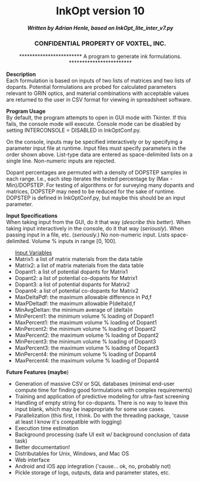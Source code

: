 <center><h1>InkOpt version 10</h1>

<h4><i>Written by Adrian Henle, based on InkOpt_lite_inter_v7.py</i></h4>

<h3>CONFIDENTIAL PROPERTY OF VOXTEL, INC.</h3>

************************ A program to generate ink formulations. ************************</center>

<strong>Description</strong><br>
Each formulation is based on inputs of two lists of matrices and two lists of dopants.  Potential
formulations are probed for calculated parameters relevant to GRIN optics, and material
combinations with acceptable values are returned to the user in CSV format for viewing in
spreadsheet software.

<strong>Program Usage</strong><br>
By default, the program attempts to open in GUI mode with Tkinter.  If this fails, the console mode will execute.  Console mode can be disabled by setting INTERCONSOLE = DISABLED in InkOptConf.py.

On the console, inputs may be specified interactively or by specifying a parameter input file at runtime.
Input files must specify parameters in the order shown above. List-type data are entered
as space-delimited lists on a single line.  Non-numeric inputs are rejected.
	
Dopant percentages are permuted with a density of DOPSTEP samples in each range.  I.e., each step
iterates the tested percentage by (Max - Min)/DOPSTEP.  For testing of algorithms or for surveying many dopants and matrices, DOPSTEP may need to be reduced for the sake of runtime.  DOPSTEP is
defined in InkOptConf.py, but maybe this should be an input parameter.

<strong>Input Specifications</strong><br>
When taking input from the GUI, do it that way (<i>describe this better</i>).  When taking input interactively in the console, do it that way (<i>seriously</i>).  When passing input in a file,
etc. (<i>seriously.</i>)  No non-numeric input.  Lists space-delimited.  Volume % inputs in range [0, 100].
<ul>
<u>Input Variables</u>
	<li>Matrix1:		a list of matrix materials from the data table</li>
	<li>Matrix2:		a list of matrix materials from the data table</li>
	<li>Dopant1:		a list of potential dopants for Matrix1</li>
	<li>Dopant2:		a list of potential co-dopants for Matrix1</li>
	<li>Dopant3:		a list of potential dopants for Matrix2</li>
	<li>Dopant4:		a list of potential co-dopants for Matrix2</li>
	<li>MaxDeltaPdf:	the maximum allowable difference in Pd,f</li>
	<li>MaxPDeltadf:	the maximum allowable P(delta)d,f</li>
	<li>MinAvgDeltan:	the minimum average of (delta)n</li>
	<li>MinPercent1:	the minimum volume % loading of Dopant1</li>
	<li>MaxPercent1:	the maximum volume % loading of Dopant1</li>
	<li>MinPercent2:	the minimum volume % loading of Dopant2</li>
	<li>MaxPercent2:	the maximum volume % loading of Dopant2</li>
	<li>MinPercent3:	the minimum volume % loading of Dopant3</li>
	<li>MaxPercent3:	the maximum volume % loading of Dopant3</li>
	<li>MinPercent4:	the minimum volume % loading of Dopant4</li>
	<li>MaxPercent4:	the maximum volume % loading of Dopant4</li>
</ul>

<strong>Future Features (maybe</strong>)
<ul>
	<li>Generation of massive CSV or SQL databases (minimal end-user compute time for finding good formulations with complex requirements)</li>
	<li>Training and application of predictive modeling for ultra-fast screening</li>
	<li>Handling of empty string for co-dopants.  There is no way to leave this input blank, which may be inappropriate for some use cases.</li>
	<li>Parallelization (this first, I think. Do with the threading package, 'cause at least I know it's compatible with logging)</li>
	<li>Execution time estimation</li>
	<li>Background processing (safe UI exit w/ background conclusion of data task)</li>
	<li>Better documentation!</li>
	<li>Distributables for Unix, Windows, and Mac OS</li>
	<li>Web interface</li>
	<li>Android and iOS app integration ('cause... ok, no, probably not)</li>
	<li>Pickle storage of logs, outputs, data and parameter states, etc.</li>
</ul>
